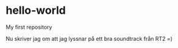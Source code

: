 # hello-world
My first repository

Nu skriver jag om att jag lyssnar på ett bra soundtrack från RT2 =)
